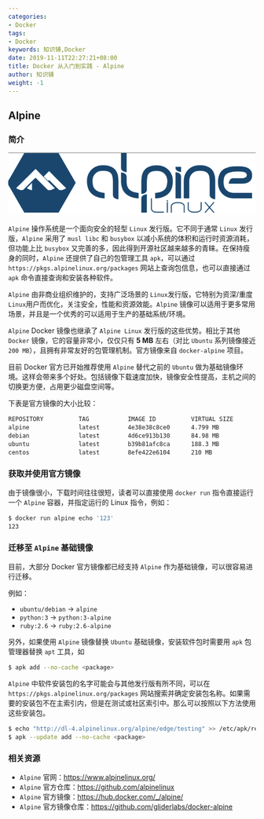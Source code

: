 ```yaml
---
categories:
- Docker
tags:
- Docker  
keywords: 知识铺,Docker
date: 2019-11-11T22:27:21+08:00
title: Docker 从入门到实践 - Alpine
author: 知识铺
weight: -1
---
```


## Alpine

### 简介

![Apline Linux 操作系统](_images/alpinelinux-logo.png)

`Alpine` 操作系统是一个面向安全的轻型 `Linux` 发行版。它不同于通常 `Linux` 发行版，`Alpine` 采用了 `musl libc` 和 `busybox` 以减小系统的体积和运行时资源消耗，但功能上比 `busybox` 又完善的多，因此得到开源社区越来越多的青睐。在保持瘦身的同时，`Alpine` 还提供了自己的包管理工具 `apk`，可以通过 `https://pkgs.alpinelinux.org/packages` 网站上查询包信息，也可以直接通过 `apk` 命令直接查询和安装各种软件。

`Alpine` 由非商业组织维护的，支持广泛场景的 `Linux`发行版，它特别为资深/重度`Linux`用户而优化，关注安全，性能和资源效能。`Alpine` 镜像可以适用于更多常用场景，并且是一个优秀的可以适用于生产的基础系统/环境。

`Alpine` Docker 镜像也继承了 `Alpine Linux` 发行版的这些优势。相比于其他 `Docker` 镜像，它的容量非常小，仅仅只有 **5 MB** 左右（对比 `Ubuntu` 系列镜像接近 `200 MB`），且拥有非常友好的包管理机制。官方镜像来自 `docker-alpine` 项目。

目前 Docker 官方已开始推荐使用 `Alpine` 替代之前的 `Ubuntu` 做为基础镜像环境。这样会带来多个好处。包括镜像下载速度加快，镜像安全性提高，主机之间的切换更方便，占用更少磁盘空间等。

下表是官方镜像的大小比较：

```bash
REPOSITORY          TAG           IMAGE ID          VIRTUAL SIZE
alpine              latest        4e38e38c8ce0      4.799 MB
debian              latest        4d6ce913b130      84.98 MB
ubuntu              latest        b39b81afc8ca      188.3 MB
centos              latest        8efe422e6104      210 MB
```

### 获取并使用官方镜像

由于镜像很小，下载时间往往很短，读者可以直接使用 `docker run` 指令直接运行一个 `Alpine` 容器，并指定运行的 Linux 指令，例如：

```bash
$ docker run alpine echo '123'
123
```

### 迁移至 `Alpine` 基础镜像

目前，大部分 Docker 官方镜像都已经支持 `Alpine` 作为基础镜像，可以很容易进行迁移。

例如：

* `ubuntu/debian` -> `alpine`
* `python:3` -> `python:3-alpine`
* `ruby:2.6` -> `ruby:2.6-alpine`

另外，如果使用 `Alpine` 镜像替换 `Ubuntu` 基础镜像，安装软件包时需要用 `apk` 包管理器替换 `apt` 工具，如

```bash
$ apk add --no-cache <package>
```

`Alpine` 中软件安装包的名字可能会与其他发行版有所不同，可以在 `https://pkgs.alpinelinux.org/packages` 网站搜索并确定安装包名称。如果需要的安装包不在主索引内，但是在测试或社区索引中。那么可以按照以下方法使用这些安装包。

```bash
$ echo "http://dl-4.alpinelinux.org/alpine/edge/testing" >> /etc/apk/repositories
$ apk --update add --no-cache <package>
```

### 相关资源

* `Alpine` 官网：https://www.alpinelinux.org/
* `Alpine` 官方仓库：https://github.com/alpinelinux
* `Alpine` 官方镜像：https://hub.docker.com/_/alpine/
* `Alpine` 官方镜像仓库：https://github.com/gliderlabs/docker-alpine
